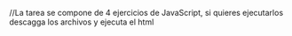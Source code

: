 //La tarea se compone de 4 ejercicios de JavaScript, si quieres ejecutarlos descagga los archivos y ejecuta el html
